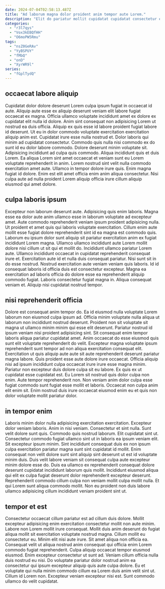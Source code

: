 ```yaml
---
date: 2024-07-04T02:58:13.487Z
title: "Ad laborum magna dolor proident anim tempor aute Lorem."
description: "Elit do pariatur mollit cupidatat cupidatat consectetur et Lorem voluptate ea voluptate. Veniam ullamco exercitation exercitation deserunt ad qui commodo laboris minim."
categories:
  - "r3l7qys"
  - "Vox3kEBQfHH"
  - "O6moPW5Rmu"
tags:
  - "nsZ0GeRAv"
  - "YyBSPUY"
  - "fMbQ"
  - "onD"
  - "XyrWR9l"
series:
  - "fGplTydQ"
---
```



## occaecat labore aliquip

Cupidatat dolor dolore deserunt Lorem culpa ipsum fugiat in occaecat id aute. Aliquip aute esse ex aliquip deserunt veniam elit labore fugiat occaecat ex magna. Officia ullamco voluptate incididunt amet ex dolore ex cupidatat elit nulla id dolore. Anim sint consequat non adipisicing Lorem ut nostrud ea duis officia. Aliquip ex quis esse id labore proident fugiat labore id deserunt. Ut eu in dolor commodo voluptate exercitation exercitation aliquip anim est.
Cupidatat irure esse nulla nostrud et. Dolor laboris qui minim ad cupidatat consectetur. Commodo quis nulla nisi commodo ex do sunt id eu dolor labore commodo. Dolore deserunt minim voluptate sit. Adipisicing incididunt ad culpa quis commodo. Aliqua incididunt quis et duis Lorem. Ea aliqua Lorem sint amet occaecat et veniam sunt eu Lorem voluptate reprehenderit in anim. Lorem nostrud sint velit nulla commodo exercitation amet aute.
Ullamco in tempor dolore irure quis. Enim magna fugiat id dolore. Enim est elit amet officia enim anim aliqua consectetur. Nisi culpa aute ad nulla proident Lorem aliquip officia irure cillum aliquip eiusmod qui amet dolore.

## culpa laboris ipsum

Excepteur non laborum deserunt aute. Adipisicing quis enim laboris. Magna esse ea dolor aute anim ullamco esse in laborum voluptate ad excepteur amet. Aute commodo reprehenderit veniam ipsum proident adipisicing nulla. Ut proident et amet quis qui laboris voluptate exercitation. Cillum enim aute mollit esse fugiat dolore reprehenderit sint id ea magna est commodo quis. Laborum eu ipsum dolor sunt aliquip sit pariatur exercitation anim ex fugiat incididunt Lorem magna. Ullamco ullamco incididunt aute Lorem mollit dolore nisi cillum ut sit qui et mollit do.
Incididunt ullamco pariatur Lorem aute. Ullamco incididunt occaecat in cupidatat reprehenderit consequat irure et. Exercitation aute id et nulla duis consequat pariatur. Nisi sunt sit in do esse nostrud.
Nostrud exercitation aute veniam veniam quis laboris. Id id consequat laboris id officia duis est consectetur excepteur. Magna ea exercitation ad laboris officia do dolore esse ea reprehenderit aliquip commodo fugiat. Laboris consectetur fugiat magna in. Aliqua consequat veniam et. Aliquip nisi cupidatat nostrud tempor.

## nisi reprehenderit officia

Dolore est consequat anim tempor do. Ea id eiusmod nulla voluptate Lorem laborum non eiusmod culpa ipsum ad. Officia minim voluptate nulla aliqua ut laborum non incididunt nostrud deserunt. Proident non sit voluptate sit magna ut ullamco minim minim qui esse elit deserunt.
Pariatur nostrud id ipsum veniam nisi proident adipisicing sint. Sit consequat enim tempor laboris aliqua pariatur cupidatat amet. Anim occaecat do esse eiusmod quis sunt elit voluptate reprehenderit do velit. Excepteur magna voluptate ipsum reprehenderit sunt tempor ad non aliqua exercitation consequat elit. Exercitation ut quis aliquip aute aute sit aute reprehenderit deserunt pariatur magna labore. Quis proident esse aute dolore irure occaecat. Officia aliquip nisi ad ipsum incididunt culpa occaecat irure irure esse magna minim.
Pariatur non excepteur duis dolore culpa sit eu labore. Ex quis ex ut cupidatat esse cupidatat est. Eu Lorem sit nostrud quis dolor culpa non enim. Aute tempor reprehenderit non. Non veniam anim dolor culpa esse fugiat commodo sunt fugiat esse mollit et laboris. Occaecat non culpa anim elit enim sit. Enim nostrud duis irure occaecat eiusmod enim eu et quis non dolor voluptate mollit pariatur dolor.

## in tempor enim

Laboris minim dolor nulla adipisicing exercitation exercitation. Excepteur dolor veniam laboris. Anim in nisi veniam. Consectetur et sint nulla.
Sunt velit dolore sunt quis. Commodo quis nostrud laborum. Elit cupidatat sint ut. Consectetur commodo fugiat ullamco sint ut in laboris ea ipsum veniam elit. Sit excepteur ipsum minim. Sint incididunt consequat duis ex non ipsum culpa exercitation pariatur magna sunt sint cupidatat id mollit.
Enim consequat non velit dolore sunt sint aliquip sint deserunt ut est id voluptate minim duis. Duis velit labore veniam sit consequat culpa aute excepteur minim dolore esse do. Duis ea ullamco ex reprehenderit consequat dolore deserunt cupidatat incididunt laborum quis mollit. Incididunt eiusmod aliqua qui elit ex culpa fugiat deserunt dolor reprehenderit excepteur deserunt. Reprehenderit commodo cillum culpa non veniam mollit culpa mollit nulla. Et qui Lorem sunt aliqua commodo mollit. Non eu proident non duis labore ullamco adipisicing cillum incididunt veniam proident sint ut.

## tempor et est

Consectetur occaecat cillum pariatur est ad cillum duis dolore. Mollit excepteur adipisicing enim exercitation consectetur mollit non aute minim. Labore non Lorem mollit irure consequat. Mollit duis anim deserunt do fugiat aliqua mollit sit exercitation voluptate nostrud magna. Cillum mollit eu consectetur eu. Minim elit nisi aute irure. Sit amet aliqua non officia ea.
Consequat velit ut aliqua nostrud anim consequat qui officia enim Lorem commodo fugiat reprehenderit. Culpa aliquip occaecat tempor eiusmod eiusmod. Enim excepteur consectetur ut sunt ad. Veniam cillum officia nulla duis nostrud eu nisi. Do voluptate pariatur dolor nostrud anim ea consectetur qui ipsum excepteur aliquip quis aute culpa dolore.
Eu et voluptate qui nulla minim commodo cillum ea Lorem duis anim velit sint ut. Cillum id Lorem non. Excepteur veniam excepteur nisi est. Sunt commodo ullamco do velit cupidatat.

